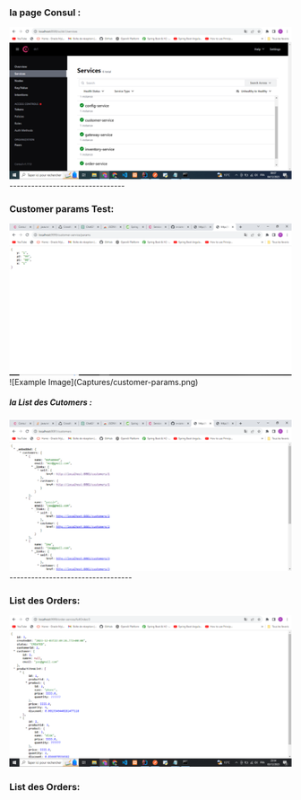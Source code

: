<h3>la page Consul : </h3>
<img src="Captures/consul.PNG">
</br>
--------------------------------
<h3>Customer params Test: </h3>
<img src="Captures/customer-params.png">
![Example Image](Captures/customer-params.png)
<h5>la List des Cutomers : </h5>
<img src="Captures/customers.png">
----------------------------------
<h3>List des Orders: </h3>
<img src="Captures/List-Orders.png">
<h3>List des Orders: </h3>
